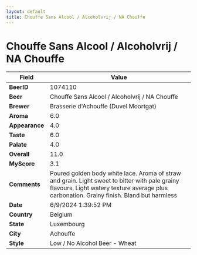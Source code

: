 ```yaml
---
layout: default
title: Chouffe Sans Alcool / Alcoholvrij / NA Chouffe
---
```


# Chouffe Sans Alcool / Alcoholvrij / NA Chouffe

| Field         | Value     |
|---------------|-----------|
| **BeerID** | 1074110 |
| **Beer** | Chouffe Sans Alcool / Alcoholvrij / NA Chouffe |
| **Brewer** | Brasserie d&#39;Achouffe (Duvel Moortgat) |
| **Aroma** | 6.0 |
| **Appearance** | 4.0 |
| **Taste** | 6.0 |
| **Palate** | 4.0 |
| **Overall** | 11.0 |
| **MyScore** | 3.1 |
| **Comments** | Poured golden body white lace.  Aroma of straw and grain. Light sweet to bitter with pale grainy flavours.  Light watery texture average plus  carbonation.  Grainy finish.  Bland but harmless  |
| **Date** | 6/9/2024 1:39:52 PM |
| **Country** | Belgium |
| **State** | Luxembourg |
| **City** | Achouffe |
| **Style** | Low / No Alcohol Beer - Wheat |
